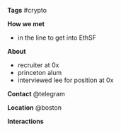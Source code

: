 **Tags**
#crypto 

**How we met**
- in the line to get into EthSF

**About**
- recruiter at 0x
- princeton alum
- interviewed lee for position at 0x

**Contact**
@telegram

**Location**
@boston

**Interactions**